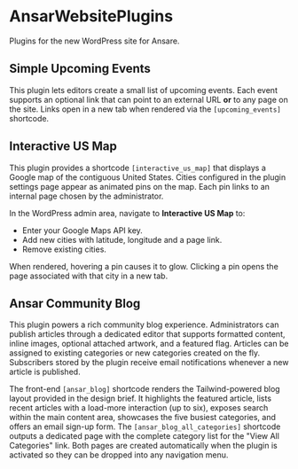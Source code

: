 # AnsarWebsitePlugins
Plugins for the new WordPress site for Ansare.

## Simple Upcoming Events

This plugin lets editors create a small list of upcoming events. Each event
supports an optional link that can point to an external URL **or** to any page
on the site. Links open in a new tab when rendered via the `[upcoming_events]`
shortcode.

## Interactive US Map

This plugin provides a shortcode `[interactive_us_map]` that displays a Google map of the contiguous United States. Cities configured in the plugin settings page appear as animated pins on the map. Each pin links to an internal page chosen by the administrator.

In the WordPress admin area, navigate to **Interactive US Map** to:

- Enter your Google Maps API key.
- Add new cities with latitude, longitude and a page link.
- Remove existing cities.

When rendered, hovering a pin causes it to glow. Clicking a pin opens the page associated with that city in a new tab.

## Ansar Community Blog

This plugin powers a rich community blog experience. Administrators can publish articles through a dedicated editor that supports formatted content, inline images, optional attached artwork, and a featured flag. Articles can be assigned to existing categories or new categories created on the fly. Subscribers stored by the plugin receive email notifications whenever a new article is published.

The front-end `[ansar_blog]` shortcode renders the Tailwind-powered blog layout provided in the design brief. It highlights the featured article, lists recent articles with a load-more interaction (up to six), exposes search within the main content area, showcases the five busiest categories, and offers an email sign-up form. The `[ansar_blog_all_categories]` shortcode outputs a dedicated page with the complete category list for the "View All Categories" link. Both pages are created automatically when the plugin is activated so they can be dropped into any navigation menu.
